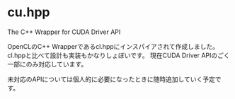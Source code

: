 cu.hpp
======

The C++ Wrapper for CUDA Driver API

OpenCLのC++ Wrapperであるcl.hppにインスパイアされて作成しました。
cl.hppと比べて設計も実装もかなりしょぼいです。
現在CUDA Driver APIのごく一部にのみ対応しています。

未対応のAPIについては個人的に必要になったときに随時追加していく予定です。